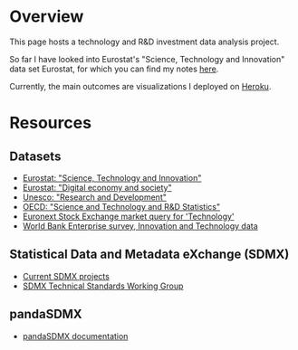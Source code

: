 # Overview

This page hosts a technology and R&D investment data analysis project.

So far I have looked into Eurostat's "Science, Technology and Innovation" data set Eurostat, for which you can find my notes [here](Eurostat).

Currently, the main outcomes are visualizations I deployed on [Heroku](https://morning-plains-86748.herokuapp.com/).

# Resources
## Datasets
* [Eurostat: "Science, Technology and Innovation"](http://ec.europa.eu/eurostat/web/science-technology-innovation/data/main-tables)
* [Eurostat: "Digital economy and society"](http://ec.europa.eu/eurostat/web/digital-economy-and-society/overview)
* [Unesco: "Research and Development"](http://uis.unesco.org/en/topic/research-and-development)
* [OECD: "Science and Technology and R&D Statistics"](http://www.oecd-ilibrary.org/science-and-technology/data/oecd-science-technology-and-r-d-statistics_strd-data-en)
* [Euronext Stock Exchange market query for 'Technology'](https://www.quandl.com/data/EURONEXT-Euronext-Stock-Exchange?keyword=technology)
* [World Bank Enterprise survey, Innovation and Technology data](http://www.enterprisesurveys.org/data/exploretopics/innovation-and-technology#europe-central-asia)

## Statistical Data and Metadata eXchange (SDMX)
* [Current SDMX projects](http://ec.europa.eu/eurostat/web/sdmx-infospace/sdmx-projects/dsd-availability)
* [SDMX Technical Standards Working Group](https://github.com/sdmx-twg)

## pandaSDMX
* [pandaSDMX documentation](https://pandasdmx.readthedocs.io/)
